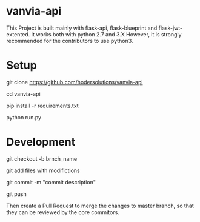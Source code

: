 # vanvia-api

This Project is built mainly with flask-api, flask-blueprint and flask-jwt-extented. It works  both with python 2.7 and 3.X
However, it is strongly recommended for the contributors to use python3.

# Setup

git clone https://github.com/hodersolutions/vanvia-api

cd vanvia-api

pip install -r requirements.txt

python run.py


# Development

git checkout -b brnch_name

git add files with modifictions

git commit -m "commit description"

git push

Then create a Pull Request to merge the changes to master branch, so that they can be reviewed by the core commitors.
